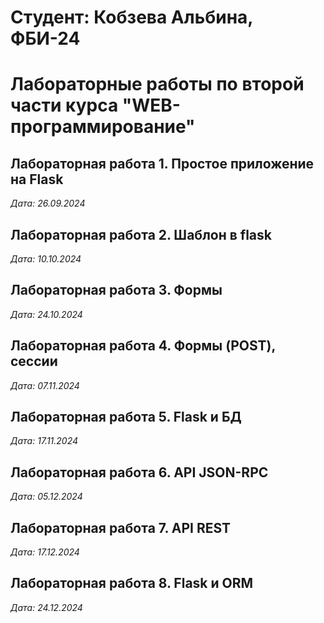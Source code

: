# Студент: Кобзева Альбина, ФБИ-24

# Лабораторные работы по второй части курса "WEB-программирование"

## Лабораторная работа 1. Простое приложение на Flask

*Дата: 26.09.2024*

## Лабораторная работа 2. Шаблон в flask

*Дата: 10.10.2024*

## Лабораторная работа 3. Формы 

*Дата: 24.10.2024*

## Лабораторная работа 4. Формы (POST), сессии

*Дата: 07.11.2024*

## Лабораторная работа 5. Flask и БД

*Дата: 17.11.2024*

## Лабораторная работа 6. API JSON-RPC

*Дата: 05.12.2024*

## Лабораторная работа 7. API REST

*Дата: 17.12.2024*

## Лабораторная работа 8. Flask и ORM

*Дата: 24.12.2024*
